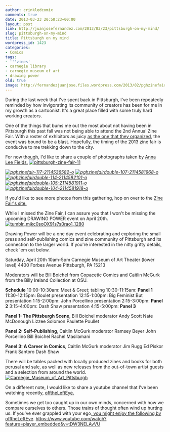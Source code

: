 ```yaml
---
author: crinkledcomix
comments: true
date: 2013-03-23 20:50:23+00:00
layout: post
link: http://juanjosefernandez.com/2013/03/23/pittsburgh-on-my-mind/
slug: pittsburgh-on-my-mind
title: Pittsburgh on my mind
wordpress_id: 1423
categories:
- Comics
tags:
- '''zines'
- carnegie library
- carnegie museum of art
- drawing power
old: true
image: http://fernandezjuanjose.files.wordpress.com/2013/02/pghzinefairdouble-107-2114581968-o.jpeg
---
```


During the last week that I've spent back in Pittsburgh, I've been repeatedly reminded by how invigorating its community of creators has been for me in my growth as a cartoonist. It's a great place filled with some truly hard working creators.

One of the things that bums me out the most about not having been in Pittsburgh this past fall was not being able to attend the 2nd Annual Zine Fair. With a roster of exhibitors as juicy [as the one that they organized](http://pghzinefair.com/who-they-are/), the event was bound to be a blast. Hopefully, the timing of the 2013 zine fair is conducive to me trekking down to the city.


For now though, I'd like to share a couple of photographs taken by [Anna Lee Fields.](http://www.annaleefields.com/)
[![pittsburgh-zine-fair-11](http://fernandezjuanjose.files.wordpress.com/2013/03/pittsburgh-zine-fair-11.png)](http://pghzinefair.com/)


_[![pghzinefair-117-2114536582-o](http://fernandezjuanjose.files.wordpress.com/2013/02/pghzinefair-117-2114536582-o.jpeg)](http://fernandezjuanjose.files.wordpress.com/2013/02/pghzinefair-117-2114536582-o.jpeg) [![pghzinefairdouble-107-2114581968-o](http://fernandezjuanjose.files.wordpress.com/2013/02/pghzinefairdouble-107-2114581968-o.jpeg)](http://fernandezjuanjose.files.wordpress.com/2013/02/pghzinefairdouble-107-2114581968-o.jpeg)[![pghzinefairdouble-114-2114582101-o](http://fernandezjuanjose.files.wordpress.com/2013/02/pghzinefairdouble-114-2114582101-o.jpeg)](http://fernandezjuanjose.files.wordpress.com/2013/02/pghzinefairdouble-114-2114582101-o.jpeg) [![pghzinefairdouble-105-2114581911-o](http://fernandezjuanjose.files.wordpress.com/2013/02/pghzinefairdouble-105-2114581911-o.jpeg)](http://fernandezjuanjose.files.wordpress.com/2013/02/pghzinefairdouble-105-2114581911-o.jpeg) [![pghzinefairdouble-104-2114581918-o](http://fernandezjuanjose.files.wordpress.com/2013/02/pghzinefairdouble-104-2114581918-o.jpeg) ](http://fernandezjuanjose.files.wordpress.com/2013/02/pghzinefairdouble-104-2114581918-o.jpeg)_

If you'd like to see more photos from this gathering, hop on over to the [Zine Fair's site.](http://pghzinefair.com/photos-from-2012/)


While I missed the Zine Fair, I can assure you that I won't be missing the upcoming DRAWING POWER event on April 20th.[![tumblr_mjkc0soOX91s7s0rao1_1280](http://fernandezjuanjose.files.wordpress.com/2013/03/tumblr_mjkc0soox91s7s0rao1_1280.jpeg)](http://drawingpower.tumblr.com/)




Drawing Power will be a one day event celebrating and exploring the small press and self-publishing comics and zine community of Pittsburgh and its connection to the larger world. If you're interested in the nitty gritty details, check 'em out below.




Saturday, April 20th
10am-5pm
Carnegie Museum of Art Theater (lower level)
4400 Forbes Avenue
Pittsburgh, PA 15213


Moderators will be Bill Boichel from Copacetic Comics and Caitlin McGurk from the Billy Ireland Collection at OSU.

**Schedule**
10:00-10:30am: Meet & Greet; tabling
10:30-11:15am: **Panel 1**
11:30-12:15pm: Boulet presentation
12:15-1:00pm: Big Feminist But presentation
1:15-2:00pm: John Porcellino presentation
2:15-3:00pm: **Panel 2**
3:15-4:00pm: Dash Shaw presentation
4:15-5:00pm: **Panel 3**

**Panel 1: The Pittsburgh Scene**, Bill Boichel moderator
Andy Scott
Nate McDonough
Lizzee Solomon
Paulette Poullet

**Panel 2: Self-Publishing**, Caitlin McGurk moderator
Ramsey Beyer
John Porcellino
Bill Boichel
Rachel Masilamani

**Panel 3: A Career in Comics**, Caitlin McGurk moderator
Jim Rugg
Ed Piskor
Frank Santoro
Dash Shaw

There will be tables packed with locally produced zines and books for both perusal and sale, as well as new releases from the out-of-town artist guests and a selection from around the world.
[![Carnegie_Museum_of_Art_Pittsburgh](http://fernandezjuanjose.files.wordpress.com/2013/03/carnegie_museum_of_art_pittsburgh.gif)](http://fernandezjuanjose.files.wordpress.com/2013/03/carnegie_museum_of_art_pittsburgh.gif)

On a different note, I would like to share a youtube channel that I've been watching recently, [offtheLeftEye.](https://www.youtube.com/user/offTheLeftEye?feature=watch)

Sometimes we get too caught up in our own minds, concerned with how we compare ourselves to others. Those trains of thought often wind up hurting us. If you've ever grappled with your ego,[ you might enjoy the following by offtheLeftEye](https://www.youtube.com/watch?feature=player_embedded&v=tDW3NELAvVU).
https://www.youtube.com/watch?feature=player_embedded&v=tDW3NELAvVU
